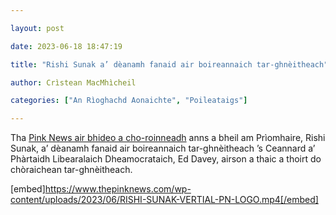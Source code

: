 ```yaml
---

layout: post

date: 2023-06-18 18:47:19

title: "Rishi Sunak a’ dèanamh fanaid air boireannaich tar-ghnèitheach"

author: Crìstean MacMhìcheil

categories: ["An Rìoghachd Aonaichte", "Poileataigs"]

---
```


Tha [Pink News air bhideo a cho-roinneadh](https://www.thepinknews.com/2023/06/18/rishi-sunak-mocks-trans-women-leaked-video/s) anns a bheil am Prìomhaire, Rishi Sunak, a’ dèanamh fanaid air boireannaich tar-ghnèitheach ’s Ceannard a’ Phàrtaidh Libearalaich Dheamocrataich, Ed Davey, airson a thaic a thoirt do chòraichean tar-ghnèitheach.

[embed]https://www.thepinknews.com/wp-content/uploads/2023/06/RISHI-SUNAK-VERTIAL-PN-LOGO.mp4[/embed]
